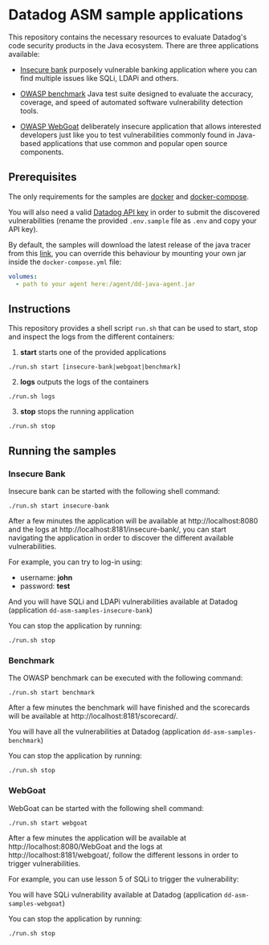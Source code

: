 # Datadog ASM sample applications

This repository contains the necessary resources to evaluate Datadog's code security products in the Java ecosystem.
There are three applications available:

* [Insecure bank](https://github.com/hdiv/insecure-bank) purposely vulnerable banking application where you can find 
multiple issues like SQLi, LDAPi and others.

* [OWASP benchmark](https://owasp.org/www-project-benchmark/) Java test suite designed to evaluate the accuracy,
coverage, and speed of automated software vulnerability detection tools.
 
* [OWASP WebGoat](https://owasp.org/www-project-webgoat/) deliberately insecure application that allows interested 
developers just like you to test vulnerabilities commonly found in Java-based applications that use common and popular 
open source components.

## Prerequisites

The only requirements for the samples are [docker](https://www.docker.com/) and 
[docker-compose](https://docs.docker.com/compose/).

You will also need a valid [Datadog API key](https://docs.datadoghq.com/account_management/api-app-keys/) in order to 
submit the discovered vulnerabilities (rename the provided `.env.sample` file as `.env` and copy your API key).

By default, the samples will download the latest release of the java tracer from this
[link](https://github.com/DataDog/dd-trace-java/releases/download/download-latest/dd-java-agent.jar), you can override 
this behaviour by mounting your own jar inside the `docker-compose.yml` file:

```yaml
volumes:
  - path to your agent here:/agent/dd-java-agent.jar
```

## Instructions
This repository provides a shell script `run.sh` that can be used to start, stop and inspect the logs from the different
containers:

1. **start** starts one of the provided applications

```shell
./run.sh start [insecure-bank|webgoat|benchmark]
```

2. **logs** outputs the logs of the containers

```shell
./run.sh logs
```

3. **stop** stops the running application

```shell
./run.sh stop
```


## Running the samples

### Insecure Bank
Insecure bank can be started with the following shell command:

```shell
./run.sh start insecure-bank
```

After a few minutes the application will be available at http://localhost:8080 and the logs at 
http://localhost:8181/insecure-bank/, you can start navigating the application in order to discover the different
available vulnerabilities. 

For example, you can try to log-in using:
* username: **john**
* password: **test**

And you will have SQLi and LDAPi vulnerabilities available at Datadog (application `dd-asm-samples-insecure-bank`)

You can stop the application by running:

```shell
./run.sh stop
```

### Benchmark
The OWASP benchmark can be executed with the following command:

```shell
./run.sh start benchmark
```

After a few minutes the benchmark will have finished and the scorecards will be available at 
http://localhost:8181/scorecard/. 

You will have all the vulnerabilities at Datadog (application `dd-asm-samples-benchmark`)

You can stop the application by running:

```shell
./run.sh stop
```

### WebGoat
WebGoat can be started with the following shell command:

```shell
./run.sh start webgoat
```

After a few minutes the application will be available at http://localhost:8080/WebGoat and the logs at
http://localhost:8181/webgoat/, follow the different lessons in order to trigger vulnerabilities.

For example, you can use lesson 5 of SQLi to trigger the vulnerability:


You will have SQLi vulnerability available at Datadog (application `dd-asm-samples-webgoat`)

You can stop the application by running:

```shell
./run.sh stop
```